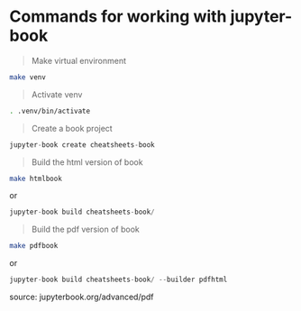 # Commands for working with jupyter-book

> Make virtual environment
```bash
make venv
``` 

> Activate venv
```bash
. .venv/bin/activate
``` 

> Create a book project
```python
jupyter-book create cheatsheets-book
```

> Build the html version of book
```bash
make htmlbook
```
or
```python
jupyter-book build cheatsheets-book/
```

> Build the pdf version of book
```bash
make pdfbook
```
or
```python
jupyter-book build cheatsheets-book/ --builder pdfhtml
```
source: jupyterbook.org/advanced/pdf

